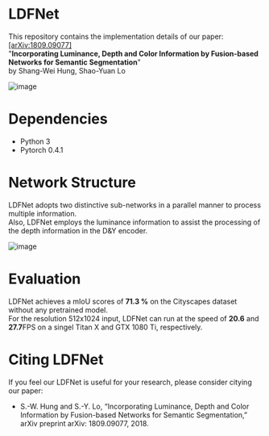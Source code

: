 # LDFNet
This repository contains the implementation details of our paper: [[arXiv:1809.09077]](https://arxiv.org/abs/1809.09077)  
"**Incorporating Luminance, Depth and Color Information by Fusion-based Networks for Semantic Segmentation**"  
by Shang-Wei Hung, Shao-Yuan Lo    

![image](https://github.com/shangweihung/LDFNet/blob/master/Model_Photos/LDFNet_Overview.PNG)

# Dependencies
* Python 3  
* Pytorch 0.4.1   

# Network Structure
LDFNet adopts two distinctive sub-networks in a parallel manner to process multiple information.  
Also, LDFNet employs the luminance information to assist the processing of the depth information in the D&Y encoder.  
  
![image](https://github.com/shangweihung/LDFNet/blob/master/Model_Photos/LDFNet_Structure.PNG)

# Evaluation
LDFNet achieves a mIoU scores of **71.3 %** on the Cityscapes dataset without any pretrained model.  
For the resolution 512x1024 input, LDFNet can run at the speed of **20.6** and **27.7**FPS on a singel Titan X and GTX 1080 Ti, respectively.  


# Citing LDFNet
If you feel our LDFNet is useful for your research, please consider citying our paper:  
  
* S.-W. Hung and S.-Y. Lo, “Incorporating Luminance, Depth and Color Information by Fusion-based Networks for Semantic Segmentation,” arXiv preprint arXiv: 1809.09077, 2018.  
